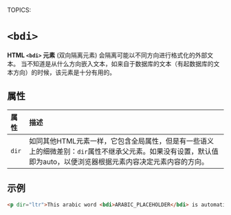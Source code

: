 TOPICS: <bdi>

# `<bdi>`

**HTML `<bdi>` 元素** (双向隔离元素) 会隔离可能以不同方向进行格式化的外部文本。
当不知道是从什么方向嵌入文本，如来自于数据库的文本（有起数据库的文本方向）的时候，该元素是十分有用的。

## 属性

| 属性 | 描述 |
| :-- | :-- |
| `dir` | 如同其他HTML元素一样，它包含全局属性，但是有一些语义上的细微差别：`dir`属性不继承父元素。如果没有设置，默认值即为auto，以便浏览器根据元素内容决定元素内容的方向。 |

## 示例

```html
<p dir="ltr">This arabic word <bdi>ARABIC_PLACEHOLDER</bdi> is automatically displayed right-to-left.</p>
```
